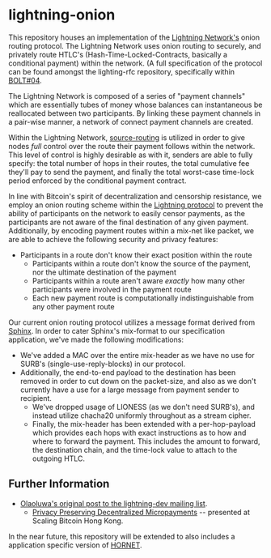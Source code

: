 # lightning-onion

This repository houses an implementation of the
[Lightning Network's](lightning.network) onion routing protocol. The Lightning
Network uses onion routing to securely, and privately route HTLC's
(Hash-Time-Locked-Contracts, basically a conditional payment) within the
network. (A full specification of the protocol can be found amongst the
lighting-rfc repository, specifically within
[BOLT#04](https://github.com/lightningnetwork/lightning-rfc/blob/master/04-onion-routing.md).

The Lightning Network is composed of a series of "payment channels" which are
essentially tubes of money whose balances can instantaneous be reallocated
between two participants. By linking these payment channels in a pair-wise
manner, a network of connect payment channels are created.

Within the Lightning Network,
[source-routing](https://en.wikipedia.org/wiki/Source_routing) is utilized in
order to give nodes _full_ control over the route their payment follows within
the network. This level of control is highly desirable as with it, senders are
able to fully specify: the total number of hops in their routes, the total
cumulative fee they'll pay to send the payment, and finally the total worst-case
time-lock period enforced by the conditional payment contract.

In line with Bitcoin's spirit of decentralization and censorship resistance, we
employ an onion routing scheme within the
[Lightning protocol](https://github.com/lightningnetwork/lightning-rfc) to
prevent the ability of participants on the network to easily censor payments, as
the participants are not aware of the final destination of any given payment.
Additionally, by encoding payment routes within a mix-net like packet, we are
able to achieve the following security and privacy features:

- Participants in a route don't know their exact position within the route
  - Participants within a route don't know the source of the payment, nor the
    ultimate destination of the payment
  - Participants within a route aren't aware _exactly_ how many other
    participants were involved in the payment route
  - Each new payment route is computationally indistinguishable from any other
    payment route

Our current onion routing protocol utilizes a message format derived from
[Sphinx](http://www.cypherpunks.ca/~iang/pubs/Sphinx_Oakland09.pdf). In order to
cater Sphinx's mix-format to our specification application, we've made the
following modifications:

- We've added a MAC over the entire mix-header as we have no use for SURB's
  (single-use-reply-blocks) in our protocol.
- Additionally, the end-to-end payload to the destination has been removed in
  order to cut down on the packet-size, and also as we don't currently have a
  use for a large message from payment sender to recipient.
  - We've dropped usage of LIONESS (as we don't need SURB's), and instead
    utilize chacha20 uniformly throughout as a stream cipher.
  - Finally, the mix-header has been extended with a per-hop-payload which
    provides each hops with exact instructions as to how and where to forward
    the payment. This includes the amount to forward, the destination chain, and
    the time-lock value to attach to the outgoing HTLC.

## Further Information

- [Olaoluwa's original post to the lightning-dev mailing list](http://lists.linuxfoundation.org/pipermail/lightning-dev/2015-December/000384.html).
  - [Privacy Preserving Decentralized Micropayments](https://scalingbitcoin.org/milan2016/presentations/D1%20-%206%20-%20Olaoluwa%20Osuntokun.pdf)
    -- presented at Scaling Bitcoin Hong Kong.

In the near future, this repository will be extended to also includes a
application specific version of
[HORNET](https://www.scion-architecture.net/pdf/2015-HORNET.pdf).
